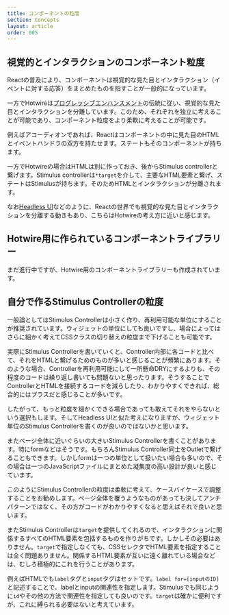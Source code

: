 ```yaml
---
title: コンポーネントの粒度
section: Concepts
layout: article
order: 005
---
```


## 視覚的とインタラクションのコンポーネント粒度

Reactの普及により、コンポーネントは視覚的な見た目とインタラクション（イベントに対する応答）をまとめたものを指すことが一般的になっています。

一方でHotwireは[プログレッシブエンハンスメント](https://ja.wikipedia.org/wiki/プログレッシブエンハンスメント)の伝統に従い、視覚的な見た目とインタラクションを分離しています。このため、それぞれを独立に考えることが可能であり、コンポーネント粒度をより柔軟に考えることが可能です。

例えばアコーディオンであれば、Reactはコンポーネントの中に見た目のHTMLとイベントハンドラの双方を持たせます。ステートもそのコンポーネントが持ちます。

一方でHotwireの場合はHTMLは別に作っておき、後からStimulus controllerと繋げます。Stimulus controllerは`*target`を介して、主要なHTML要素と繋げ、ステートはStimulusが持ちます。そのためHTMLとインタラクションが分離されます。

なお[Headless UI](https://headlessui.com)などのように、Reactの世界でも視覚的な見た目とインタラクションを分離する動きもあり、こちらはHotwireの考え方に近いと感じます。

## Hotwire用に作られているコンポーネントライブラリー

まだ進行中ですが、Hotwire用のコンポーネントライブラリーも作成されています。

## 自分で作るStimulus Controllerの粒度

一般論としてはStimulus Controllerは小さく作り、再利用可能な単位にすることが推奨されています。ウィジェットの単位にしても良いですし、場合によってはさらに細かく考えてCSSクラスの切り替えの粒度まで下げることも可能です。

実際にStimulus Controllerを書いていくと、Controller内部に各コードと比べて、それをHTMLと繋げるためのものが多いと感じることが頻繁にあります。そのような場合、Controllerを再利用可能にして一所懸命DRYにするよりも、その程度のコードは繰り返し書いても問題ないと思ったります。そうすることでControllerとHTMLを接続するコードを減らしたり、わかりやすくできれば、総合的にはプラスだと感じることが多いです。

したがって、もっと粒度を細かくできる場合であっても敢えてそれをやらないという選択もします。そしてHeadless UIと似た考えになりますが、ウィジェット単位のStimulus Controllerを書くのが良いのではないかと思います。

またページ全体に近いぐらいの大きいStimulus Controllerを書くことがあります。特にformなどはそうです。もちろんStimulus Controller同士をOutletで繋げることもできます。しかしformは一つの単位として扱いたい場合も多いので、その場合は一つのJavaScriptファイルにまとめた凝集度の高い設計が良いと感じています。

このようにStimulus Controllerの粒度は柔軟に考えて、ケースバイケースで調整することをお勧めします。ページ全体を覆うようなものがあっても決してアンチパターンではなく、その方がコードがわかりやすくなると思えばそれで良いと思います。

またStimulus Controllerは`target`を提供してくれるので、インタラクションに関係するすべてのHTML要素を包括するものを作りがちです。しかしその必要はありません。`target`で指定しなくても、CSSセレクタでHTML要素を指定することは全く問題ありません。関係するHTML要素が互いに遠く離れている場合などは、むしろ積極的にこれを行うことがあります。

例えばHTMLでも`label`タグと`input`タグはセットです。`label for=[inputのID]`と記述することで、labelとinputの関連性を指定します。Stimulusでも同じように`id`やその他の方法で関連性を指定しても良いのです。`target`は確かに便利ですが、これに縛られる必要はないと考えています。
